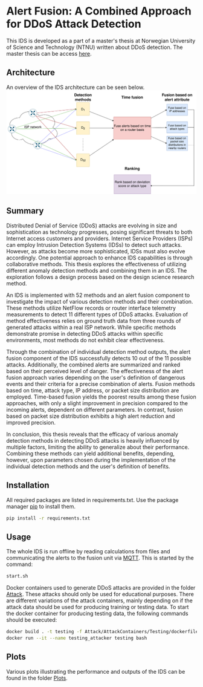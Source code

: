 # Alert Fusion: A Combined Approach for DDoS Attack Detection
This IDS is developed as a part of a master's thesis at Norwegian University of Science and Technology (NTNU) written about DDoS detection. The master thesis can be access [here](https://ntnuopen.ntnu.no/ntnu-xmlui/handle/11250/3101216).

## Architecture
An overview of the IDS architecture can be seen below.
![Architecture](Plots/DetectionSystem.png)

## Summary
Distributed Denial of Service (DDoS) attacks are evolving in size and sophistication as technology progresses, posing significant threats to both Internet access customers and providers. Internet Service Providers (ISPs)
can employ Intrusion Detection Systems (IDSs) to detect such attacks. However, as attacks become more sophisticated, IDSs must also evolve accordingly. One potential approach to enhance IDS capabilities is through collaborative methods. This thesis explores the effectiveness of utilizing different anomaly detection methods and combining them in an IDS. The exploration follows a design process based on the design science research method.

An IDS is implemented with 52 methods and an alert fusion component to investigate the impact of various detection methods and their combination. These methods utilize NetFlow records or router interface telemetry measurements to detect 11 different types of DDoS attacks. Evaluation of method effectiveness relies on ground truth data from three rounds of generated attacks within a real ISP network. While specific methods demonstrate promise in detecting DDoS attacks within specific environments, most methods do not exhibit clear effectiveness.

Through the combination of individual detection method outputs, the alert fusion component of the IDS successfully detects 10 out of the 11 possible attacks. Additionally, the combined alerts are summarized and ranked based on their perceived level of danger. The effectiveness of the alert fusion approach varies depending on the user's definition of dangerous events and their criteria for a precise combination of alerts. Fusion methods based on time, attack type, IP address, or packet size distribution are employed. Time-based fusion yields the poorest results among these fusion approaches, with only a slight improvement in precision compared to the incoming alerts, dependent on different parameters. In contrast, fusion based on packet size distribution exhibits a high alert reduction and improved precision.

In conclusion, this thesis reveals that the efficacy of various anomaly detection methods in detecting DDoS attacks is heavily influenced by multiple factors, limiting the ability to generalize about their performance. Combining these methods can yield additional benefits, depending, however, upon parameters chosen during the implementation of the individual detection methods and the user's definition of benefits.

## Installation
All required packages are listed in requirements.txt.
Use the package manager [pip](https://pip.pypa.io/en/stable/) to install them.
```bash
pip install -r requirements.txt
```

## Usage
The whole IDS is run offline by reading calculations from files and communicating the alerts to the fusion unit via [MQTT](https://www.eclipse.org/paho/).
This is started by the command:
```bash
start.sh
```

Docker containers used to generate DDoS attacks are provided in the folder [Attack](Attack). These attacks should only be used for educational purposes. There are different variations of the attack containers, mainly depending on if the attack data should be used for producing training or testing data. To start the docker container for producing testing data, the following commands should be executed:
```bash
docker build . -t testing -f Attack/AttackContainers/Testing/dockerfile
docker run --it --name testing_attacker testing bash
```

## Plots
Various plots illustrating the performance and outputs of the IDS can be found in the folder [Plots](Plots).
